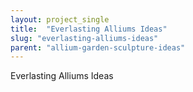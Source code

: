 ```yaml
---
layout: project_single
title:  "Everlasting Alliums Ideas"
slug: "everlasting-alliums-ideas"
parent: "allium-garden-sculpture-ideas"
---
```

Everlasting Alliums Ideas